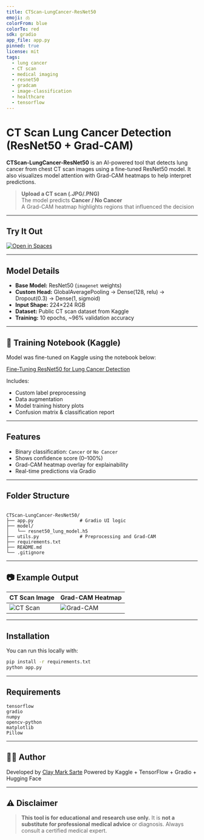 ```yaml
---
title: CTScan-LungCancer-ResNet50
emoji: 🫁
colorFrom: blue
colorTo: red
sdk: gradio
app_file: app.py
pinned: true
license: mit
tags:
  - lung cancer
  - CT scan
  - medical imaging
  - resnet50
  - gradcam
  - image-classification
  - healthcare
  - tensorflow
---
```


# CT Scan Lung Cancer Detection (ResNet50 + Grad-CAM)

**CTScan-LungCancer-ResNet50** is an AI-powered tool that detects lung cancer from chest CT scan images using a fine-tuned ResNet50 model. It also visualizes model attention with Grad-CAM heatmaps to help interpret predictions.

> **Upload a CT scan (.JPG/.PNG)**  
> The model predicts **Cancer / No Cancer**  
> A Grad-CAM heatmap highlights regions that influenced the decision

---

## Try It Out

[![Open in Spaces](https://huggingface.co/datasets/huggingface/badges/raw/main/open-in-hf-spaces-sm.svg)](https://huggingface.co/spaces/McKlay/CTScan-LungCancer-ResNet50)

---

## Model Details

- **Base Model:** ResNet50 (`imagenet` weights)
- **Custom Head:** GlobalAveragePooling → Dense(128, relu) → Dropout(0.3) → Dense(1, sigmoid)
- **Input Shape:** 224×224 RGB
- **Dataset:** Public CT scan dataset from Kaggle
- **Training:** 10 epochs, ~96% validation accuracy

---

## 📓 Training Notebook (Kaggle)

Model was fine-tuned on Kaggle using the notebook below:

[Fine-Tuning ResNet50 for Lung Cancer Detection](https://www.kaggle.com/code/claymarksarte/fine-tuning-resnet50-for-lung-cancer-detection)

Includes:
- Custom label preprocessing
- Data augmentation
- Model training history plots
- Confusion matrix & classification report

---

## Features

- Binary classification: `Cancer` or `No Cancer`
- Shows confidence score (0–100%)
- Grad-CAM heatmap overlay for explainability
- Real-time predictions via Gradio

---

## Folder Structure

```

CTScan-LungCancer-ResNet50/
├── app.py                 # Gradio UI logic
├── model/
│   └── resnet50_lung_model.h5
├── utils.py               # Preprocessing and Grad-CAM
├── requirements.txt
├── README.md
└── .gitignore

````

---

## 📷 Example Output

| CT Scan Image | Grad-CAM Heatmap |
|---------------|------------------|
| ![CT Scan](https://huggingface.co/datasets/McKlay/documentation-images/resolve/main/ctscan-resnet50/cancer-scan.jpg) | ![Grad-CAM](https://huggingface.co/datasets/McKlay/documentation-images/resolve/main/ctscan-resnet50/cancer-heatmap.jpg) |

---

## Installation

You can run this locally with:

```bash
pip install -r requirements.txt
python app.py
````

---

## Requirements

```
tensorflow
gradio
numpy
opencv-python
matplotlib
Pillow
```

---

## 👨‍💻 Author

Developed by [Clay Mark Sarte](https://github.com/McKlay)
Powered by Kaggle + TensorFlow + Gradio + Hugging Face

---

## ⚠️ Disclaimer

> **This tool is for educational and research use only.**
> It is **not a substitute for professional medical advice** or diagnosis. Always consult a certified medical expert.
